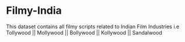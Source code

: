 # Filmy-India
This dataset contains all filmy scripts related to Indian Film Industries i.e Tollywood || Mollywood || Bollywood || Kollywood || Sandalwood
